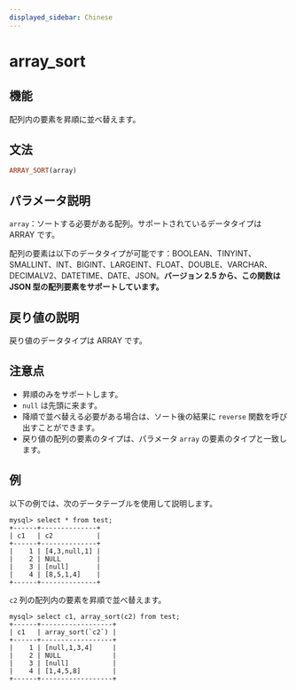 ```yaml
---
displayed_sidebar: Chinese
---
```


# array_sort

## 機能

配列内の要素を昇順に並べ替えます。

## 文法

```Haskell
ARRAY_SORT(array)
```

## パラメータ説明

`array`：ソートする必要がある配列。サポートされているデータタイプは ARRAY です。

配列の要素は以下のデータタイプが可能です：BOOLEAN、TINYINT、SMALLINT、INT、BIGINT、LARGEINT、FLOAT、DOUBLE、VARCHAR、DECIMALV2、DATETIME、DATE、JSON。**バージョン 2.5 から、この関数は JSON 型の配列要素をサポートしています。**

## 戻り値の説明

戻り値のデータタイプは ARRAY です。

## 注意点

* 昇順のみをサポートします。
* `null` は先頭に来ます。
* 降順で並べ替える必要がある場合は、ソート後の結果に `reverse` 関数を呼び出すことができます。
* 戻り値の配列の要素のタイプは、パラメータ `array` の要素のタイプと一致します。

## 例

以下の例では、次のデータテーブルを使用して説明します。

```Plain Text
mysql> select * from test;
+------+--------------+
| c1   | c2           |
+------+--------------+
|    1 | [4,3,null,1] |
|    2 | NULL         |
|    3 | [null]       |
|    4 | [8,5,1,4]    |
+------+--------------+
```

`c2` 列の配列内の要素を昇順で並べ替えます。

```Plain Text
mysql> select c1, array_sort(c2) from test;
+------+------------------+
| c1   | array_sort(`c2`) |
+------+------------------+
|    1 | [null,1,3,4]     |
|    2 | NULL             |
|    3 | [null]           |
|    4 | [1,4,5,8]        |
+------+------------------+
```
